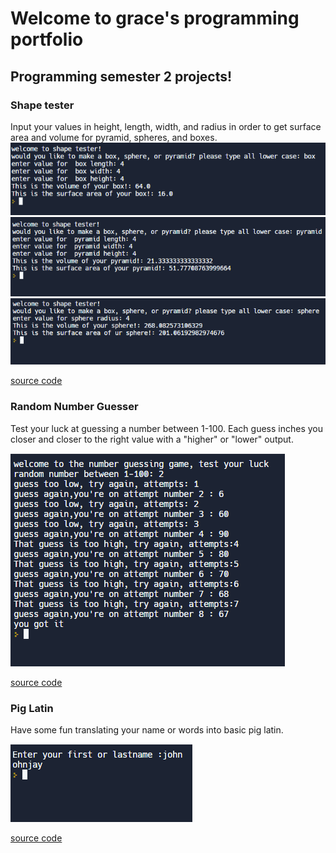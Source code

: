 # Welcome to grace's programming portfolio 
## Programming semester 2 projects!
### Shape tester
Input your values in height, length, width, and radius in order to get surface area and volume for pyramid, spheres, and boxes.  
![Running shape tester](https://github.com/Haeinm/Comp-Prog-2/blob/main/images/ShapeTest/ShapeTesterBoxProgSem2.PNG)
![Running shape tester](https://github.com/Haeinm/Comp-Prog-2/blob/main/images/ShapeTest/ShapeTesterPyramidProgSem2.PNG)
![Running shape tester](https://github.com/Haeinm/Comp-Prog-2/blob/main/images/ShapeTest/ShapeTesterSphereProgSem2.PNG)

[source code](https://github.com/Haeinm/Comp-Prog-2/blob/main/src/ShapeTester/ShapeTest.txt)

### Random Number Guesser
Test your luck at guessing a number between 1-100. Each guess inches you closer and closer to the right value with a "higher" or "lower" output. 

![Running Random Number Guesser](https://github.com/Haeinm/Comp-Prog-2/blob/main/images/RandNumGuess/RandomNumberGuessProgSem2.PNG)

[source code](https://github.com/Haeinm/Comp-Prog-2/blob/main/src/RandNumGuess/RandNumGuess.txt)

### Pig Latin
Have some fun translating your name or words into basic pig latin.

![Running Pig latin](https://github.com/Haeinm/Comp-Prog-2/blob/main/images/PigLatin/PiglatinProgSem2.PNG)


[source code](https://github.com/Haeinm/Comp-Prog-2/blob/main/src/PigLatin/PigLatin.txt)
